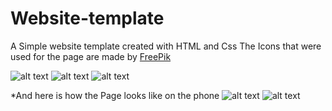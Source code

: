 # Website-template
A Simple website template created with HTML and Css
The Icons that were used for the page are made by [FreePik](https://www.flaticon.com/authors/freepik)


![alt text](https://i.ibb.co/HHKG7Nk/download.png)
![alt text](https://i.ibb.co/KDpwhvC/Screenshot-2.png)
![alt text](https://i.ibb.co/D8y8xzY/Screenshot-3.png)

*And here is how the Page looks like on the phone
![alt text](https://i.ibb.co/QvBkLBg/Screenshot-4.png)
![alt text](https://i.ibb.co/N907wsF/Screenshot-5.png)
